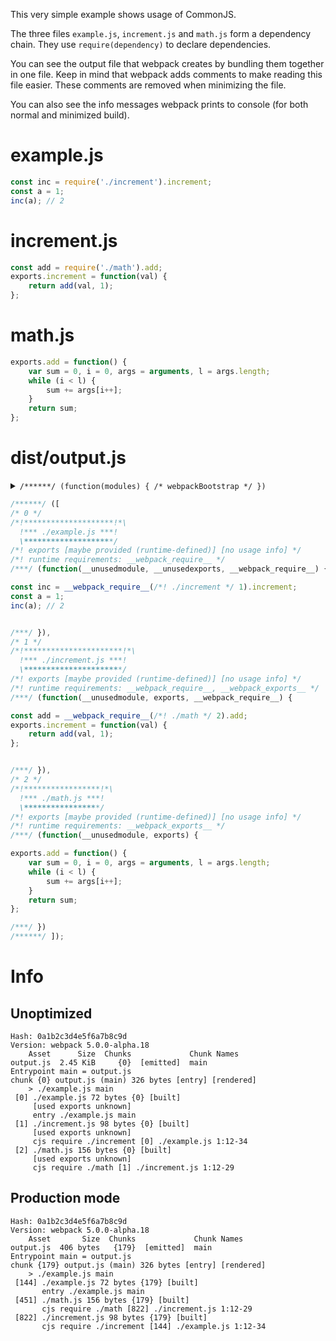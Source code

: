This very simple example shows usage of CommonJS.

The three files `example.js`, `increment.js` and `math.js` form a dependency chain. They use `require(dependency)` to declare dependencies.

You can see the output file that webpack creates by bundling them together in one file. Keep in mind that webpack adds comments to make reading this file easier. These comments are removed when minimizing the file.

You can also see the info messages webpack prints to console (for both normal and minimized build).

# example.js

```javascript
const inc = require('./increment').increment;
const a = 1;
inc(a); // 2
```

# increment.js

```javascript
const add = require('./math').add;
exports.increment = function(val) {
    return add(val, 1);
};
```

# math.js

```javascript
exports.add = function() {
    var sum = 0, i = 0, args = arguments, l = args.length;
    while (i < l) {
        sum += args[i++];
    }
    return sum;
};
```

# dist/output.js

<details><summary><code>/******/ (function(modules) { /* webpackBootstrap */ })</code></summary>

```javascript
/******/ (function(modules, runtime) { // webpackBootstrap
/******/ 	"use strict";
/******/ 	// The module cache
/******/ 	var installedModules = {};
/******/
/******/ 	// The require function
/******/ 	function __webpack_require__(moduleId) {
/******/
/******/ 		// Check if module is in cache
/******/ 		if(installedModules[moduleId]) {
/******/ 			return installedModules[moduleId].exports;
/******/ 		}
/******/ 		// Create a new module (and put it into the cache)
/******/ 		var module = installedModules[moduleId] = {
/******/ 			i: moduleId,
/******/ 			l: false,
/******/ 			exports: {}
/******/ 		};
/******/
/******/ 		// Execute the module function
/******/ 		modules[moduleId].call(module.exports, module, module.exports, __webpack_require__);
/******/
/******/ 		// Flag the module as loaded
/******/ 		module.l = true;
/******/
/******/ 		// Return the exports of the module
/******/ 		return module.exports;
/******/ 	}
/******/
/******/
/******/
/******/ 	// the startup function
/******/ 	function startup() {
/******/ 		// Load entry module and return exports
/******/ 		return __webpack_require__(0);
/******/ 	};
/******/
/******/ 	// run startup
/******/ 	return startup();
/******/ })
/************************************************************************/
```

</details>

```javascript
/******/ ([
/* 0 */
/*!********************!*\
  !*** ./example.js ***!
  \********************/
/*! exports [maybe provided (runtime-defined)] [no usage info] */
/*! runtime requirements: __webpack_require__ */
/***/ (function(__unusedmodule, __unusedexports, __webpack_require__) {

const inc = __webpack_require__(/*! ./increment */ 1).increment;
const a = 1;
inc(a); // 2


/***/ }),
/* 1 */
/*!**********************!*\
  !*** ./increment.js ***!
  \**********************/
/*! exports [maybe provided (runtime-defined)] [no usage info] */
/*! runtime requirements: __webpack_require__, __webpack_exports__ */
/***/ (function(__unusedmodule, exports, __webpack_require__) {

const add = __webpack_require__(/*! ./math */ 2).add;
exports.increment = function(val) {
    return add(val, 1);
};


/***/ }),
/* 2 */
/*!*****************!*\
  !*** ./math.js ***!
  \*****************/
/*! exports [maybe provided (runtime-defined)] [no usage info] */
/*! runtime requirements: __webpack_exports__ */
/***/ (function(__unusedmodule, exports) {

exports.add = function() {
    var sum = 0, i = 0, args = arguments, l = args.length;
    while (i < l) {
        sum += args[i++];
    }
    return sum;
};

/***/ })
/******/ ]);
```

# Info

## Unoptimized

```
Hash: 0a1b2c3d4e5f6a7b8c9d
Version: webpack 5.0.0-alpha.18
    Asset      Size  Chunks             Chunk Names
output.js  2.45 KiB     {0}  [emitted]  main
Entrypoint main = output.js
chunk {0} output.js (main) 326 bytes [entry] [rendered]
    > ./example.js main
 [0] ./example.js 72 bytes {0} [built]
     [used exports unknown]
     entry ./example.js main
 [1] ./increment.js 98 bytes {0} [built]
     [used exports unknown]
     cjs require ./increment [0] ./example.js 1:12-34
 [2] ./math.js 156 bytes {0} [built]
     [used exports unknown]
     cjs require ./math [1] ./increment.js 1:12-29
```

## Production mode

```
Hash: 0a1b2c3d4e5f6a7b8c9d
Version: webpack 5.0.0-alpha.18
    Asset       Size  Chunks             Chunk Names
output.js  406 bytes   {179}  [emitted]  main
Entrypoint main = output.js
chunk {179} output.js (main) 326 bytes [entry] [rendered]
    > ./example.js main
 [144] ./example.js 72 bytes {179} [built]
       entry ./example.js main
 [451] ./math.js 156 bytes {179} [built]
       cjs require ./math [822] ./increment.js 1:12-29
 [822] ./increment.js 98 bytes {179} [built]
       cjs require ./increment [144] ./example.js 1:12-34
```
